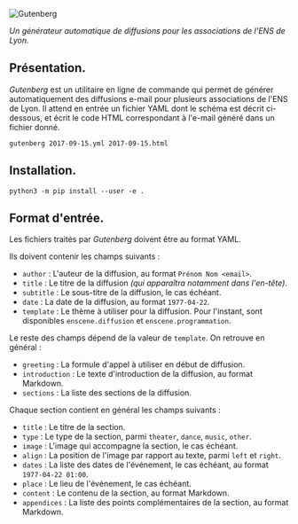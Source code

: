![Gutenberg](http://amaia.at/gutenberg.png)

*Un générateur automatique de diffusions pour les associations de l'ENS de Lyon.*


## Présentation.

*Gutenberg* est un utilitaire en ligne de commande qui permet de générer automatiquement des diffusions e-mail pour plusieurs associations de l'ENS de Lyon. Il attend en entrée un fichier YAML dont le schéma est décrit ci-dessous, et écrit le code HTML correspondant à l'e-mail généré dans un fichier donné.

```
gutenberg 2017-09-15.yml 2017-09-15.html
```


## Installation.

```
python3 -m pip install --user -e .
```


## Format d'entrée.

Les fichiers traités par *Gutenberg* doivent être au format YAML.

Ils doivent contenir les champs suivants :
- `author` : L'auteur de la diffusion, au format `Prénom Nom <email>`.
- `title` : Le titre de la diffusion *(qui apparaîtra notamment dans l'en-tête)*.
- `subtitle` : Le sous-titre de la diffusion, le cas échéant.
- `date` : La date de la diffusion, au format `1977-04-22`.
- `template` : Le thème à utiliser pour la diffusion. Pour l'instant, sont disponibles `enscene.diffusion` et `enscene.programmation`.

Le reste des champs dépend de la valeur de `template`. On retrouve en général :
- `greeting` : La formule d'appel à utiliser en début de diffusion.
- `introduction` : Le texte d'introduction de la diffusion, au format Markdown.
- `sections` : La liste des sections de la diffusion.

Chaque section contient en général les champs suivants :
- `title` : Le titre de la section.
- `type` : Le type de la section, parmi `theater`, `dance`, `music`, `other`.
- `image` : L'image qui accompagne la section, le cas échéant.
- `align` : La position de l'image par rapport au texte, parmi `left` et `right`.
- `dates` : La liste des dates de l'événement, le cas échéant, au format `1977-04-22 01:00`.
- `place` : Le lieu de l'événement, le cas échéant.
- `content` : Le contenu de la section, au format Markdown.
- `appendices` : La liste des points complémentaires de la section, au format Markdown.
